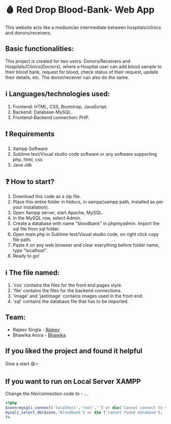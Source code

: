 # :drop_of_blood: Red Drop Blood-Bank- Web App 
This website acts like a medium/an intermediate between hospitals/clinics and donors/receivers.

## Basic functionalities:
This project is created for two users: Donors/Receivers and Hospitals/Clinics(Doctors), where a Hospital user can add blood sample to their blood bank, request for blood, check status of their request, update their details, etc. The donor/receiver can also do the same.
 
## :information_source: Languages/technologies used:
1. Frontend: HTML, CSS, Bootstrap, JavaScript.
2. Backend: Database-MySQL.
3. Frontend-Backend connection: PHP.

## :exclamation: Requirements
1. Xampp Software
2. Sublime text/Visual studio code software or any software supporting php, html, css
3. Java Jdk

## :question: How to start?
1. Download this code as a zip file.
2. Place this entire folder in htdocs, in xampp(xampp path, installed as per your installation). 
3. Open Xampp server, start Apache, MySQL.
4. In the MySQL row, select Admin.
5. Create a database with name "bloodbank" in phpmyadmin. Import the sql file from sql folder.
6. Open main.php in Sublime text/Visual studio code, on right click copy file path.
7. Paste it on any web browser and clear everything before folder name, type "localhost".
8. Ready to go!
 
## :information_source: The file named:
1. 'css' contains the files for the front end pages style.
2. 'file' contains the files for the backend connections.
3. 'image' and 'jastimage' contains images used in the front end.
4. 'sql' contains the database file that has to be imported.

## Team:
- Rajeev Singla - [Rajeev](https://www.linkedin.com/in/rajeev-singla-378a94153/)
- Bhawika Arora - [Bhawika](https://www.linkedin.com/in/bhawika-arora-76b198183/)

## If you liked the project and found it helpful
Give a start 😄:star:

## If you want to run on Local Server XAMPP
Change the file/connection code to -
...

```php
<?php
$conn=mysqli_connect('localhost','root','') or die('Cannot connect to server');
mysqli_select_db($conn,'bloodbank') or die ('Cannot found database');
?>
    



